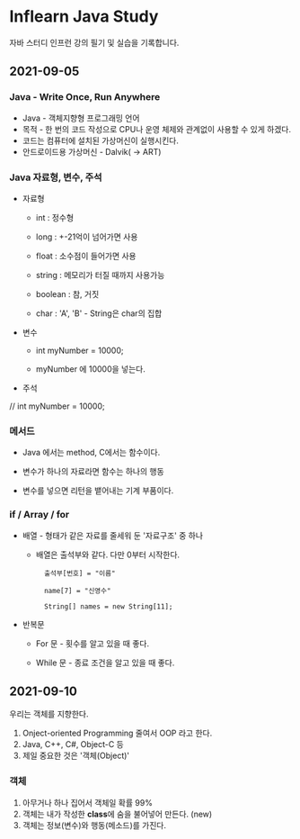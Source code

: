 # Inflearn Java Study
자바 스터디 인프런 강의 필기 및 실습을 기록합니다.

## 2021-09-05
### Java - Write Once, Run Anywhere
+ Java - 객체지향형 프로그래밍 언어
+ 목적 - 한 번의 코드 작성으로 CPU나 운영 체제와 관계없이 사용할 수 있게 
하겠다.
+ 코드는 컴퓨터에 설치된 가상머신이 실행시킨다.
+ 안드로이드용 가상머신 - Dalvik( -> ART)


### Java 자료형, 변수, 주석

+ 자료형

    + int : 정수형

    + long : +-21억이 넘어가면 사용

    + float : 소수점이 들어가면 사용

    + string : 메모리가 터질 때까지 사용가능

    + boolean : 참, 거짓

    + char : 'A', 'B' - String은 char의 집합

+ 변수

    + int myNumber  = 10000;

    + myNumber 에 10000을 넣는다.


+ 주석

// int myNumber  = 10000;

### 메서드

+ Java 에서는 method, C에서는 함수이다.

+ 변수가 하나의 자료라면 함수는 하나의 행동

+ 변수를 넣으면 리턴을 뱉어내는 기계 부품이다.

### if / Array / for

+ 배열 - 형태가 같은 자료를 줄세워 둔 '자료구조' 중 하나

    + 배열은 출석부와 같다. 다만 0부터 시작한다. 

            출석부[번호] = "이름"

            name[7] = "신영수"

            String[] names = new String[11];

+ 반복문

    + For 문 - 횟수를 알고 있을 때 좋다.

    + While 문 - 종료 조건을 알고 있을 때 좋다.

## 2021-09-10

우리는 객체를 지향한다.
1. Onject-oriented Programming 줄여서 OOP 라고 한다.
2. Java, C++, C#, Object-C 등
3. 제일 중요한 것은 '객체(Object)'

### 객체 
1. 아무거나 하나 집어서 객체일 확률 99%
2. 객체는 내가 작성한 **class**에 숨을 불어넣어 만든다. (new)
3. 객체는 정보(변수)와 행동(메소드)를 가진다.

